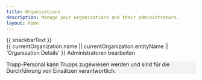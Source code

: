 ```yaml
---
title: Organizations
description: Manage your organizations and their administrators.
layout: home
---
```


<script setup>
    import { onMounted, ref, getCurrentInstance } from 'vue';
    import Firewall from '../../components/Firewall.vue';
    import { withBase } from "vitepress";

    import ListOfOrganizations from '../../components/organizations/ListOfOrganizations.vue';
    import OrganizationsAdmins from '../../components/organizations/OrganizationsAdmins.vue';
    import ListOfTroops from '../../components/organizations/ListOfTroops.vue';
    import ListOfCluster from '../../components/organizations/ListOfCluster.vue';
    import ListOfClusterRecord from '../../components/organizations/ListOfClusterRecord.vue';
    // import ListOfLose from '../../components/organizations/ListOfLose.vue';
    import VimeoPlayer from '../../components/VimeoPlayer.vue';
    import OrganizationsStatistics from '../../components/OrganizationsStatistics.vue';

    const instance = getCurrentInstance();
    const supabase = instance.appContext.config.globalProperties.$supabase;

    // Get organization from URL query parameter - only in browser
    const urlParams = typeof window !== 'undefined' ? new URLSearchParams(window.location.search) : new URLSearchParams();
    const organizationId = urlParams.get('organization');

    const permission = ref({});

    const user = ref({});

    const currentOrganization = ref({});
    const cluster = ref([]);
    const loadingClusters = ref(false);

    const tab = ref('0'); // Default tab

    const records = ref([]);

    const snackbar = ref(false);
    const snackbarText = ref('');
    const snackbarColor = ref('info');

    const _getOrganizationById = async (organizationId) => {
        const { data, error } = await supabase.from('organizations').select('*').eq('id', organizationId).single();
        if (error) {
            console.error('Error fetching organization:', error);
            return null;
        }
        return data;
    };

    onMounted(async () => {
        loadingClusters.value = true;
        currentOrganization.value = await _getOrganizationById(organizationId);


        const { data: sessionData, error: sessionError } = await supabase.auth.getSession();
        if (sessionError) {
            console.error('Error getting session:', sessionError);
            return;
        }
        if (sessionData && sessionData.session) {

            user.value = sessionData.session.user;

            console.log('User:', user.value);
            const { data: permissionData, error: permissionError } = await supabase
                .from('users_permissions')
                .select('*')
                .eq('user_id', user.value.id)
                .eq('organization_id', organizationId);

            if (permissionError || !permissionData) {
                console.error('Error fetching user organization:', permissionError);
                return;
            }

            permission.value = permissionData[0] || {};

            if (permission.value.organization_id) {
                currentOrganization.value = await _getOrganizationById(organizationId);
                if (!currentOrganization.value) {
                    console.error('Organization not found for ID:', organizationId);
                }
            } else {
                console.warn('No organization ID found in permissions.');
            }
        }
        await _requestPlots(currentOrganization.value.type, currentOrganization.value.id);
        loadingClusters.value = false;
    });
    const _getChildOrganizationType = () => {
        if (currentOrganization.value.type === 'root') {
            return 'country';
        } else if (currentOrganization.value.type === 'country') {
            return 'provider';
        } else {
            return null;
        }
    }

    const toEditOrganization = (organization) => {
        window.location.href = withBase('/dashboard/organizations/administration?organization=' + organization.id);
    }



    // Globaly load records
    async function fetchAllDataPaginated(tableName, organizationId, companyType) {
        let allData = [];
        let currentPage = 0;
        const pageSize = 10000; // Choose an appropriate page size

        while (true) {
            const start = currentPage * pageSize;
            const end = start + pageSize - 1;

            const { data, error } = await supabase
                .from(tableName)
                .select(`
                    cluster_id,
                    cluster_name,
                    plot_name,
                    plot_id,
                    updated_at,
                    responsible_state,
                    responsible_provider,
                    responsible_administration,
                    responsible_troop,
                    is_valid,
                    federal_state,
                    growth_district,
                    forest_status_bwi2022,
                    forest_status_ci2017,
                    forest_status_ci2012,
                    accessibility,
                    forest_office,
                    property_type,
                    ffh_forest_type_field,
                    center_location,
                    completed_at_state,
                    completed_at_administration,
                    completed_at_troop,
                    is_valid,
                    is_plausible,
                    note,
                    cluster_status,
                    cluster_situation,
                    state_responsible,
                    states_affected,
                    grid_density
                `)
                .eq(companyType, organizationId)
                .order('cluster_id', { ascending: true })
                .range(start, end); // <<-- deterministic order

            if (error) {
                console.error('Error fetching paginated data:', error);
                return null;
            }

            if (data.length === 0) {
                break; // No more data
            }

            allData = allData.concat(data);
            currentPage++;
        }

        return allData;
    }
    async function _requestPlots(organizationType, organizationId) {

        let companyType = null; //'responsible_state'; // responsible_administration

        switch (organizationType) {
            case 'root':
                companyType = 'responsible_administration';
                break;
            case 'country':
                companyType = 'responsible_state';
                break;
            case 'provider':
                companyType = 'responsible_provider';
                break;
        }
        if (!companyType) {
            console.warn('No company type or filter row defined for organization type:', organizationType);
            return;
        }

        records.value = await fetchAllDataPaginated('view_records_details', organizationId, companyType)
        console.log('Loaded records:', records.value);

        if (records.value && records.value.length > 0) {

            snackbarText.value = `${records.value.length} Datensätze erfolgreich geladen.`;
            snackbarColor.value = 'success';
            snackbar.value = true;

        } else {
            snackbarText.value = 'Keine Datensätze gefunden für die Organisation.';
            snackbarColor.value = 'warning';
            snackbar.value = true;
        }

        return records || [];
    }
</script>

<v-snackbar v-model="snackbar" :timeout="3000" :color="snackbarColor">
    {{ snackbarText }}
    <template v-slot:action="{ attrs }">
        <v-btn text v-bind="attrs" @click="snackbar = false">Close</v-btn>
    </template>
</v-snackbar>
<Firewall>

<v-app style="background-color: transparent !important;">
<div v-if="currentOrganization && currentOrganization.id">

<v-toolbar color="transparent" flat>
    <v-toolbar-title>
        {{ currentOrganization.name || currentOrganization.entityName || 'Organization Details' }}
    </v-toolbar-title>
        <v-btn v-if="permission.is_organization_admin" variant="outlined" @click="toEditOrganization(currentOrganization)" rounded="xl">
            <template v-slot:prepend>
                <v-icon>mdi-pencil</v-icon>
            </template>
            Administratoren bearbeiten
        </v-btn>
        <template v-slot:extension>
            <v-tabs v-model="tab" align-tabs="center" class="mt-6">
                <v-tab value="0">Statistik</v-tab>
                <v-tab value="3">
                    Ecken
                </v-tab>
                <v-tab value="4" v-if="currentOrganization.type !== 'provider'">{{currentOrganization.type == 'root' ? 'Organisationen' : 'Dienstleister'}}</v-tab>
                <v-tab value="5">Trupps</v-tab>
            </v-tabs>
        </template>
</v-toolbar>

<v-tabs-window v-model="tab" class="mt-4">
    <v-tabs-window-item value="0">
        <OrganizationsStatistics :organization_id="currentOrganization.id" :organization_type="currentOrganization.type" :records="records" :loading="loadingClusters" />
    </v-tabs-window-item>
    <v-tabs-window-item value="3">
        <ListOfClusterRecord :tab_active="tab == 3" :organization_id="currentOrganization.id" :organization_type="currentOrganization.type" :cluster="cluster" :records="records" />
    </v-tabs-window-item>
    <v-tabs-window-item value="4" v-if="currentOrganization.type !== 'provider'">
        <ListOfOrganizations
            v-if="organizationId && currentOrganization"
            :organization_id="organizationId"
            :type="_getChildOrganizationType()"
            :title="currentOrganization.type == 'root' ? 'Landesinventurleitung' : 'Dienstleister'"
            :is_admin="permission.is_organization_admin || false"
        />
    </v-tabs-window-item>
    <v-tabs-window-item value="5">
        <v-container max-width="1000px">
            <v-card>
                <OrganizationsAdmins title="Trupp-Personal" :organization_id="permission.organization_id" :is_admin="permission.is_organization_admin" :showAdmins="false" key="trupp" />
                <p class="text-body-2 text-medium-emphasis px-2 ma-2 " style="background-color:rgba(0, 0, 0, 0.04)">
                    Trupp-Personal kann Trupps zugewiesen werden und sind für die Durchführung von Einsätzen verantwortlich.
                </p>
            </v-card>
            <v-divider class="my-8" />
            <ListOfTroops 
                v-if="organizationId"
                :organization_id="organizationId" 
                :title="'Trupps'" 
                :is_admin="permission.is_organization_admin || false"
                class="mt-11"
            />
        </v-container>
    </v-tabs-window-item>
</v-tabs-window>
</div>
</v-app>
</Firewall>

<style>
    .vp-doc.container{
        max-width: 5000px !important;
        margin: 0 auto;
    }
</style>